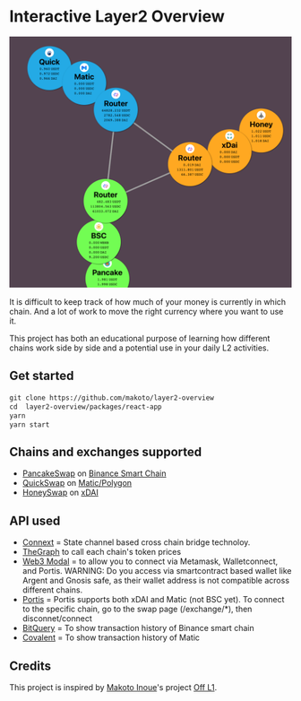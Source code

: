 # Interactive Layer2 Overview

![](./hero.png)

It is difficult to keep track of how much of your money is currently in which chain. And a lot of work to move the right currency where you want to use it.

This project has both an educational purpose of learning how different chains work side by side and a potential use in your daily L2 activities.

## Get started

```
git clone https://github.com/makoto/layer2-overview
cd  layer2-overview/packages/react-app
yarn
yarn start
```

## Chains and exchanges supported

- [PancakeSwap](https://pancakeswap.finance) on [Binance Smart Chain](https://www.binance.org/en/smartChain)
- [QuickSwap](https://quickswap.exchange) on [Matic/Polygon](https://polygon.technology)
- [HoneySwap](http://honeyswap.org) on [xDAI](https://www.xdaichain.com)

## API used

- [Connext](https://connext.network/) = State channel based cross chain bridge technoloy.
- [TheGraph](https://thegraph.com/) to call each chain's token prices
- [Web3 Modal]() = to allow you to connect via Metamask, Walletconnect, and Portis. WARNING: Do you access via smartcontract based wallet like Argent and Gnosis safe, as their wallet address is not compatible across different chains.
- [Portis](https://portis.io/) = Portis supports both xDAI and Matic (not BSC yet). To connect to the specific chain, go to the swap page (/exchange/*), then disconnet/connect
- [BitQuery](https://bitquery.io/) = To show transaction history of Binance smart chain
- [Covalent](https://www.covalenthq.com) = To show transaction history of Matic


## Credits

This project is inspired by [Makoto Inoue](https://github.com/makoto)'s project [Off L1](https://github.com/makoto/off-l1).
